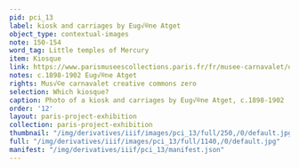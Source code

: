 ```yaml
---
pid: pci_13
label: kiosk and carriages by Eug√®ne Atget
object_type: contextual-images
note: 150-154
word_tag: Little temples of Mercury
item: Kiosque
link: https://www.parismuseescollections.paris.fr/fr/musee-carnavalet/oeuvres/kiosque-et-fiacres-paris
notes: c.1898-1902 Eug√®ne Atget
rights: Mus√©e carnavalet creative commons zero
selection: Which kiosque?
caption: Photo of a kiosk and carriages by Eug√®ne Atget, c.1898-1902
order: '12'
layout: paris-project-exhibition
collection: paris-project-exhibition
thumbnail: "/img/derivatives/iiif/images/pci_13/full/250,/0/default.jpg"
full: "/img/derivatives/iiif/images/pci_13/full/1140,/0/default.jpg"
manifest: "/img/derivatives/iiif/pci_13/manifest.json"
---
```


